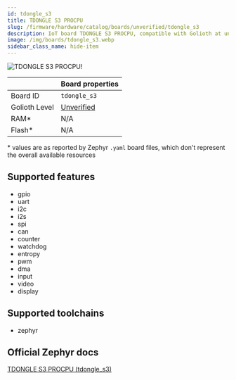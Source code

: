 ```yaml
---
id: tdongle_s3
title: TDONGLE S3 PROCPU
slug: /firmware/hardware/catalog/boards/unverified/tdongle_s3
description: IoT board TDONGLE S3 PROCPU, compatible with Golioth at unverified level.
image: /img/boards/tdongle_s3.webp
sidebar_class_name: hide-item
---
```


[//]: # (This is an auto-generated file, do not edit! Changes to it will be lost upon re-generation)

![TDONGLE S3 PROCPU!](/img/boards/tdongle_s3.webp "TDONGLE S3 PROCPU")

|                | Board properties     |
| -------------  | -------------------- |
| Board ID       | `tdongle_s3` |
| Golioth Level  | [Unverified](/firmware/hardware#unverified-boards) |
| RAM*           | N/A |
| Flash*         | N/A |

\* values are as reported by Zephyr `.yaml` board files, which don't represent the overall available resources



## Supported features

* gpio
* uart
* i2c
* i2s
* spi
* can
* counter
* watchdog
* entropy
* pwm
* dma
* input
* video
* display

## Supported toolchains

* zephyr

## Official Zephyr docs

[TDONGLE S3 PROCPU (tdongle_s3)](https://docs.zephyrproject.org/latest/boards/lilygo/tdongle_s3/doc/index.html)
